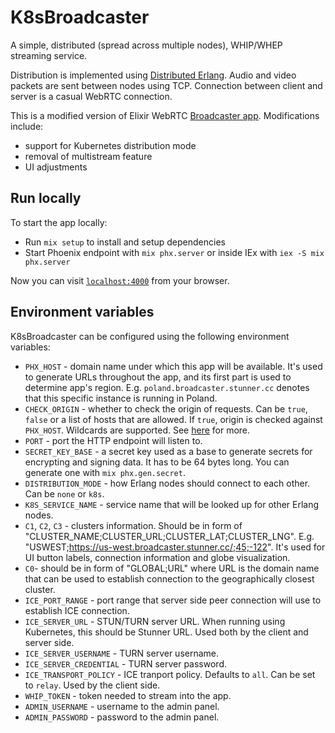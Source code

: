 # K8sBroadcaster

A simple, distributed (spread across multiple nodes), WHIP/WHEP streaming service.

Distribution is implemented using [Distributed Erlang](https://www.erlang.org/doc/system/distributed.html). Audio and video packets are sent between nodes using TCP. Connection between client and server is a casual WebRTC connection.

This is a modified version of Elixir WebRTC [Broadcaster app](https://github.com/elixir-webrtc/apps/tree/master/broadcaster). Modifications include:
* support for Kubernetes distribution mode
* removal of multistream feature
* UI adjustments

## Run locally

To start the app locally:

  * Run `mix setup` to install and setup dependencies
  * Start Phoenix endpoint with `mix phx.server` or inside IEx with `iex -S mix phx.server`

Now you can visit [`localhost:4000`](http://localhost:4000) from your browser.

## Environment variables

K8sBroadcaster can be configured using the following environment variables:
* `PHX_HOST` - domain name under which this app will be available. It's used to generate URLs throughout the app, and its first part is used to determine app's region. E.g. `poland.broadcaster.stunner.cc` denotes that this specific instance is running in Poland.
* `CHECK_ORIGIN` - whether to check the origin of requests. Can be `true`, `false` or a list of hosts that are allowed. If `true`, origin is checked against `PHX_HOST`. Wildcards are supported. See [here](https://hexdocs.pm/phoenix/Phoenix.Endpoint.html#socket/3-common-configuration) for more.
* `PORT` - port the HTTP endpoint will listen to.
* `SECRET_KEY_BASE` - a secret key used as a base to generate secrets for encrypting and signing data. It has to be 64 bytes long. You can generate one with `mix phx.gen.secret`. 
* `DISTRIBUTION_MODE` - how Erlang nodes should connect to each other. Can be `none` or `k8s`.
* `K8S_SERVICE_NAME` - service name that will be looked up for other Erlang nodes.
* `C1`, `C2`, `C3` - clusters information. Should be in form of "CLUSTER_NAME;CLUSTER_URL;CLUSTER_LAT;CLUSTER_LNG". E.g. "USWEST;https://us-west.broadcaster.stunner.cc/;45;-122". It's used for UI button labels, connection information and globe visualization.
* `C0`- should be in form of "GLOBAL;URL" where URL is the domain name that can be used to establish connection to the geographically closest cluster.
* `ICE_PORT_RANGE` - port range that server side peer connection will use to establish ICE connection.
* `ICE_SERVER_URL` - STUN/TURN server URL. When running using Kubernetes, this should be Stunner URL. Used both by the client and server side.
* `ICE_SERVER_USERNAME` - TURN server username. 
* `ICE_SERVER_CREDENTIAL` - TURN server password. 
* `ICE_TRANSPORT_POLICY` - ICE tranport policy. Defaults to `all`. Can be set to `relay`. Used by the client side.
* `WHIP_TOKEN` - token needed to stream into the app.
* `ADMIN_USERNAME` - username to the admin panel.
* `ADMIN_PASSWORD` - password to the admin panel.
